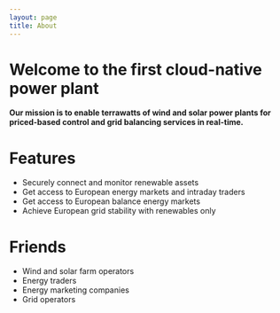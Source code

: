 ```yaml
---
layout: page
title: About
---
```


# Welcome to the first cloud-native power plant 

**Our mission is to enable terrawatts of wind and solar power plants for priced-based control and grid balancing services in real-time.**

# Features

* Securely connect and monitor renewable assets
* Get access to European energy markets and intraday traders
* Get access to European balance energy markets
* Achieve European grid stability with renewables only

# Friends

* Wind and solar farm operators
* Energy traders
* Energy marketing companies
* Grid operators